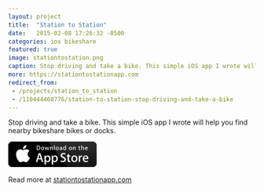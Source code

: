 ```yaml
---
layout: project
title:  "Station to Station"
date:   2015-02-08 17:26:32 -0500
categories: ios bikeshare
featured: true
image: stationtostation.png
caption: Stop driving and take a bike. This simple iOS app I wrote will help you find nearby bikeshare bikes or docks.
more: https://stationtostationapp.com
redirect_from:
 - /projects/station_to_station
 - /110444460776/station-to-station-stop-driving-and-take-a-bike
---
```


Stop driving and take a bike. This simple iOS app I wrote will help you find nearby bikeshare bikes or docks.

<a href="https://itunes.apple.com/us/app/apple-store/id936262970?pt=96075968&ct=website&mt=8"><img src="/assets/images/app-store.png" width="180px;" /></a>

Read more at [stationtostationapp.com](http://stationtostationapp.com/)
